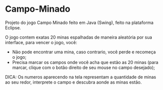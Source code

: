 # Campo-Minado

Projeto do jogo Campo Minado feito em Java (Swing), feito na plataforma Eclipse.

O jogo contem exatas 20 minas espalhadas de maneira aleatória por sua interface, para vencer o jogo, você:

- Não pode encontrar uma mina, caso contrario, você perde e recomeça o jogo;
- Precisa marcar os campos onde você acha que estão as 20 minas (para marcar, clique com o botão direito de seu mouse no campo desejado);

DICA: Os numeros aparecendo na tela representam a quantidade de minas ao seu redor, interprete o campo e descubra aonde as minas estão.
